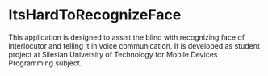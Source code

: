# ItsHardToRecognizeFace
This application is designed to assist the blind with recognizing face of interlocutor and telling it in voice communication. It is developed as student project at Silesian University of Technology for Mobile Devices Programming subject.
